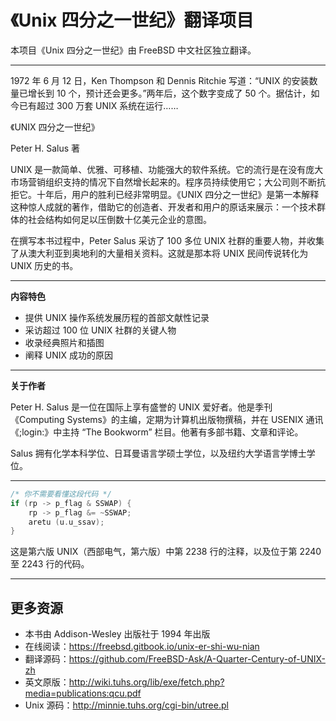 # 《Unix 四分之一世纪》翻译项目

本项目《Unix 四分之一世纪》由 FreeBSD 中文社区独立翻译。

---

1972 年 6 月 12 日，Ken Thompson 和 Dennis Ritchie 写道：“UNIX 的安装数量已增长到 10 个，预计还会更多。”两年后，这个数字变成了 50 个。据估计，如今已有超过 300 万套 UNIX 系统在运行……

《UNIX 四分之一世纪》

Peter H. Salus 著

UNIX 是一款简单、优雅、可移植、功能强大的软件系统。它的流行是在没有庞大市场营销组织支持的情况下自然增长起来的。程序员持续使用它；大公司则不断抗拒它。十年后，用户的胜利已经非常明显。《UNIX 四分之一世纪》是第一本解释这种惊人成就的著作，借助它的创造者、开发者和用户的原话来展示：一个技术群体的社会结构如何足以压倒数十亿美元企业的意图。

在撰写本书过程中，Peter Salus 采访了 100 多位 UNIX 社群的重要人物，并收集了从澳大利亚到奥地利的大量相关资料。这就是那本将 UNIX 民间传说转化为 UNIX 历史的书。

---

**内容特色**

* 提供 UNIX 操作系统发展历程的首部文献性记录
* 采访超过 100 位 UNIX 社群的关键人物
* 收录经典照片和插图
* 阐释 UNIX 成功的原因

---

**关于作者**

Peter H. Salus 是一位在国际上享有盛誉的 UNIX 爱好者。他是季刊《Computing Systems》的主编，定期为计算机出版物撰稿，并在 USENIX 通讯《;login:》中主持 “The Bookworm” 栏目。他著有多部书籍、文章和评论。

Salus 拥有化学本科学位、日耳曼语言学硕士学位，以及纽约大学语言学博士学位。


---

```c
/* 你不需要看懂这段代码 */
if (rp -> p_flag & SSWAP) {
    rp -> p_flag &= ~SSWAP;
    aretu (u.u_ssav);
}
```

这是第六版 UNIX（西部电气，第六版）中第 2238 行的注释，以及位于第 2240 至 2243 行的代码。

---

## 更多资源

* 本书由 Addison-Wesley 出版社于 1994 年出版
* 在线阅读：<https://freebsd.gitbook.io/unix-er-shi-wu-nian>
* 翻译源码：<https://github.com/FreeBSD-Ask/A-Quarter-Century-of-UNIX-zh>
* 英文原版：<http://wiki.tuhs.org/lib/exe/fetch.php?media=publications:qcu.pdf>
* Unix 源码：<http://minnie.tuhs.org/cgi-bin/utree.pl>
